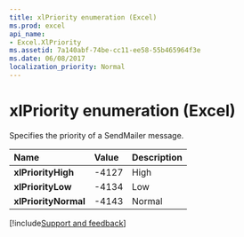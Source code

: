 ```yaml
---
title: xlPriority enumeration (Excel)
ms.prod: excel
api_name:
- Excel.XlPriority
ms.assetid: 7a140abf-74be-cc11-ee58-55b465964f3e
ms.date: 06/08/2017
localization_priority: Normal
---
```



# xlPriority enumeration (Excel)

Specifies the priority of a SendMailer message.



|Name|Value|Description|
|:-----|:-----|:-----|
| **xlPriorityHigh**|-4127|High|
| **xlPriorityLow**|-4134|Low|
| **xlPriorityNormal**|-4143|Normal|

[!include[Support and feedback](~/includes/feedback-boilerplate.md)]
